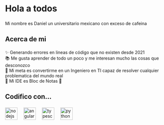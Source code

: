 <h1 align="left">Hola a todos</h1>

###

<p align="left">Mi nombre es Daniel un universitario mexicano con exceso de cafeina</p>

###

<h2 align="left">Acerca de mi</h2>

###

<p align="left">✨ Generando errores en lineas de código que no existen desde 2021 <br>
  📚 Me gusta aprender de todo un poco y me interesan mucho las cosas que desconozco <br>
  🎯 Mi meta es convertirme en un Ingeniero en TI capaz de resolver cualquier problematica del mundo real <br>
  🎲 Mi IDE es Bloc de Notas 🥵</p>

###

<h2 align="left">Codifico con...</h2>

###

<div align="left">
  <img src="https://cdn.jsdelivr.net/gh/devicons/devicon/icons/nodejs/nodejs-original.svg" height="40" alt="nodejs logo"  />
  <img width="12" />
  <img src="https://cdn.jsdelivr.net/gh/devicons/devicon/icons/angular/angular-original.svg" height="40" alt="angular logo"  />
  <img width="12" />
  <img src="https://cdn.jsdelivr.net/gh/devicons/devicon/icons/typescript/typescript-original.svg" height="40" alt="typescript logo"  />
  <img width="12" />
  <img src="https://cdn.jsdelivr.net/gh/devicons/devicon/icons/python/python-original.svg" height="40" alt="python logo"  />
  <img width="12" />
</div>

###
